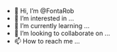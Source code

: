 - 👋 Hi, I’m @FontaRob
- 👀 I’m interested in ...
- 🌱 I’m currently learning ...
- 💞️ I’m looking to collaborate on ...
- 📫 How to reach me ...

<!---
FontaRob/FontaRob is a ✨ special ✨ repository because its `README.md` (this file) appears on your GitHub profile.
You can click the Preview link to take a look at your changes.
--->